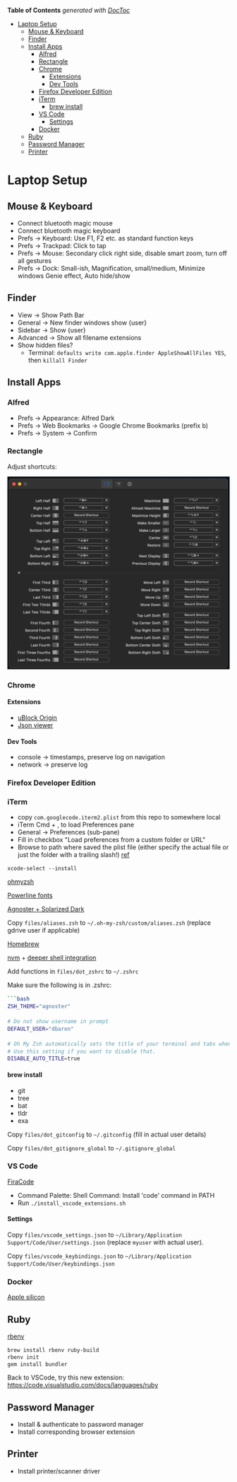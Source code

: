 <!-- START doctoc generated TOC please keep comment here to allow auto update -->
<!-- DON'T EDIT THIS SECTION, INSTEAD RE-RUN doctoc TO UPDATE -->
**Table of Contents**  *generated with [DocToc](https://github.com/thlorenz/doctoc)*

- [Laptop Setup](#laptop-setup)
  - [Mouse \& Keyboard](#mouse--keyboard)
  - [Finder](#finder)
  - [Install Apps](#install-apps)
    - [Alfred](#alfred)
    - [Rectangle](#rectangle)
    - [Chrome](#chrome)
      - [Extensions](#extensions)
      - [Dev Tools](#dev-tools)
    - [Firefox Developer Edition](#firefox-developer-edition)
    - [iTerm](#iterm)
      - [brew install](#brew-install)
    - [VS Code](#vs-code)
      - [Settings](#settings)
    - [Docker](#docker)
  - [Ruby](#ruby)
  - [Password Manager](#password-manager)
  - [Printer](#printer)

<!-- END doctoc generated TOC please keep comment here to allow auto update -->

# Laptop Setup

## Mouse & Keyboard

* Connect bluetooth magic mouse
* Connect bluetooth magic keyboard
* Prefs -> Keyboard: Use F1, F2 etc. as standard function keys
* Prefs -> Trackpad: Click to tap
* Prefs -> Mouse: Secondary click right side, disable smart zoom, turn off all gestures
* Prefs -> Dock: Small-ish, Magnification, small/medium, Minimize windows Genie effect, Auto hide/show

## Finder

* View -> Show Path Bar
* General -> New finder windows show {user}
* Sidebar -> Show {user}
* Advanced -> Show all filename extensions
* Show hidden files?
  * Terminal: `defaults write com.apple.finder AppleShowAllFiles YES`, then `killall Finder`

## Install Apps

### Alfred

* Prefs -> Appearance: Alfred Dark
* Prefs -> Web Bookmarks -> Google Chrome Bookmarks (prefix b)
* Prefs -> System -> Confirm

### Rectangle

Adjust shortcuts:

![rectangle shortcuts](screenshots/rectangle_shortcuts.png "rectangle shortcuts")

### Chrome

#### Extensions

* [uBlock Origin](https://chrome.google.com/webstore/detail/ublock-origin/cjpalhdlnbpafiamejdnhcphjbkeiagm)
* [Json viewer](https://chrome.google.com/webstore/detail/json-viewer/gbmdgpbipfallnflgajpaliibnhdgobh)

#### Dev Tools

* console -> timestamps, preserve log on navigation
* network -> preserve log

### Firefox Developer Edition


### iTerm

- copy `com.googlecode.iterm2.plist` from this repo to somewhere local
- iTerm Cmd + , to load Preferences pane
- General -> Preferences (sub-pane)
- Fill in checkbox "Load preferences from a custom folder or URL"
- Browse to path where saved the plist file (either specify the actual file or just the folder with a trailing slash!)
[ref](https://stackoverflow.com/questions/22943676/how-to-export-iterm2-profiles)

```
xcode-select --install
```

[ohmyzsh](https://github.com/ohmyzsh/ohmyzsh)

[Powerline fonts](https://github.com/powerline/fonts)

[Agnoster + Solarized Dark](https://danielabaron.me/blog/how-i-setup-my-terminal/)

Copy `files/aliases.zsh` to `~/.oh-my-zsh/custom/aliases.zsh` (replace gdrive user if applicable)

[Homebrew](https://brew.sh/)

[nvm](https://github.com/nvm-sh/nvm) + [deeper shell integration](https://github.com/nvm-sh/nvm#zsh)

Add functions in `files/dot_zshrc` to `~/.zshrc`

Make sure the following is in .zshrc:

```bash
```bash
ZSH_THEME="agnoster"

# Do not show username in prompt
DEFAULT_USER="dbaron"

# Oh My Zsh automatically sets the title of your terminal and tabs when running a command or printing the prompt.
# Use this setting if you want to disable that.
DISABLE_AUTO_TITLE=true
```

#### brew install

* git
* tree
* bat
* tldr
* exa

Copy `files/dot_gitconfig` to `~/.gitconfig` (fill in actual user details)

Copy `files/dot_gitignore_global` to `~/.gitignore_global`

### VS Code

[FiraCode](https://github.com/tonsky/FiraCode)

- Command Palette: Shell Command: Install 'code' command in PATH
- Run `./install_vscode_extensions.sh`

#### Settings

Copy `files/vscode_settings.json` to `~/Library/Application Support/Code/User/settings.json` (replace `myuser` with actual user).

Copy `files/vscode_keybindings.json` to `~/Library/Application Support/Code/User/keybindings.json`

### Docker

[Apple silicon](https://docs.docker.com/desktop/install/mac-install/)

## Ruby

[rbenv](https://github.com/rbenv/rbenv)

```
brew install rbenv ruby-build
rbenv init
gem install bundler
```

Back to VSCode, try this new extension: https://code.visualstudio.com/docs/languages/ruby

## Password Manager

- Install & authenticate to password manager
- Install corresponding browser extension

## Printer

- Install printer/scanner driver
